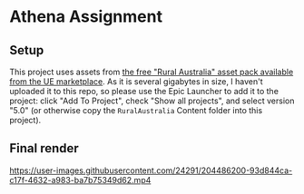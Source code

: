 # Athena Assignment

## Setup

This project uses assets from [the free "Rural Australia" asset pack available from the UE marketplace](https://www.unrealengine.com/marketplace/en-US/product/20b8034d9089454fa8c6dce313f89177). As it is several gigabytes in size, I haven't uploaded it to this repo, so please use the Epic Launcher to add it to the project: click "Add To Project", check "Show all projects", and select version "5.0" (or otherwise copy the `RuralAustralia` Content folder into this project).

## Final render

https://user-images.githubusercontent.com/24291/204486200-93d844ca-c17f-4632-a983-ba7b75349d62.mp4

